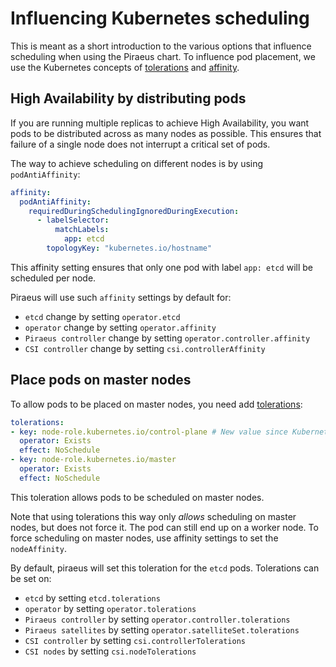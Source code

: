 # Influencing Kubernetes scheduling

This is meant as a short introduction to the various options that influence scheduling when using the Piraeus chart.
To influence pod placement, we use the Kubernetes concepts of [tolerations] and [affinity].

[tolerations]: https://kubernetes.io/docs/concepts/scheduling-eviction/taint-and-toleration/
[affinity]: https://kubernetes.io/docs/concepts/scheduling-eviction/assign-pod-node/#affinity-and-anti-affinity

## High Availability by distributing pods

If you are running multiple replicas to achieve High Availability, you want pods to be distributed across as many
nodes as possible. This ensures that failure of a single node does not interrupt a critical set of pods.

The way to achieve scheduling on different nodes is by using `podAntiAffinity`:

```yaml
affinity:
  podAntiAffinity:
    requiredDuringSchedulingIgnoredDuringExecution:
      - labelSelector:
          matchLabels:
            app: etcd
        topologyKey: "kubernetes.io/hostname"
```

This affinity setting ensures that only one pod with label `app: etcd` will be scheduled per node.

Piraeus will use such `affinity` settings by default for:
* `etcd` change by setting `operator.etcd`
* `operator` change by setting `operator.affinity`
* `Piraeus controller` change by setting `operator.controller.affinity`
* `CSI controller` change by setting `csi.controllerAffinity`

## Place pods on master nodes

To allow pods to be placed on master nodes, you need add [tolerations]:

```yaml
tolerations:
- key: node-role.kubernetes.io/control-plane # New value since Kubernetes 1.24
  operator: Exists
  effect: NoSchedule
- key: node-role.kubernetes.io/master
  operator: Exists
  effect: NoSchedule
```

This toleration allows pods to be scheduled on master nodes.

Note that using tolerations this way only _allows_ scheduling on master nodes, but does not force it. The pod can still
end up on a worker node. To force scheduling on master nodes, use affinity settings to set the `nodeAffinity`.

By default, piraeus will set this toleration for the `etcd` pods. Tolerations can be set on:
* `etcd` by setting `etcd.tolerations`
* `operator` by setting `operator.tolerations`
* `Piraeus controller` by setting `operator.controller.tolerations`
* `Piraeus satellites` by setting `operator.satelliteSet.tolerations`
* `CSI controller` by setting `csi.controllerTolerations`
* `CSI nodes` by setting `csi.nodeTolerations`
